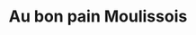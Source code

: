 ---
title: "Au bon pain Moulissois"
url: /moulis-en-medoc/au-bon-pain-moulissois/
shop: boulangerie
---